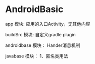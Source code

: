 # AndroidBasic

app 模块:
应用的入口Activity，无其他内容

buildSrc 模块:
自定义gradle plugin

androidbase 模块：
Hander消息机制

javabase 模块：
1、匿名类用法



